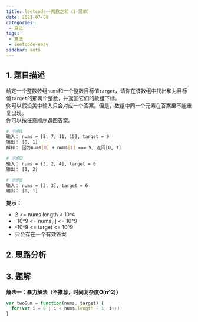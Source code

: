 ```yaml
---
title: leetcode——两数之和（1-简单）
date: 2021-07-08
categories:
 - 算法
tags:
 - 算法
 - leetcode-easy
sidebar: auto
--- 
```


## 1. 题目描述
给定一个整数数组`nums`和一个整数目标值`target`，请你在该数组中找出和为目标值`target`的那两个整数，并返回它们的数组下标。  
你可以假设美中输入只会对应一个答案。但是，数组中同一个元素在答案里不能重复出现。  
你可以按任意顺序返回答案。

```bash
# 示例1
输入： nums = [2, 7, 11, 15], target = 9
输出： [0, 1]
解释： 因为nums[0] + nums[1] === 9, 返回[0, 1]

# 示例2
输入： nums = [3, 2, 4], target = 6
输出： [1, 2]

# 示例3
输入： nums = [3, 3], target = 6
输出： [0, 1]
```

**提示：**  
- 2 <= nums.length < 10^4
- -10^9 <= nums[i] <= 10^9
- -10^9 <= target <= 10^9
- 只会存在一个有效答案

## 2. 思路分析
## 3. 题解
**解法一：暴力解法（不推荐，时间复杂度O(n^2)）**  
```js
var twoSum = function(nums, target) {
  for(var i = 0 ; i < nums.length - 1; i++)
}
```